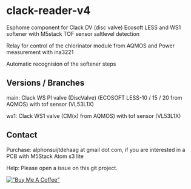 # clack-reader-v4
 Esphome component for Clack DV (disc valve) Ecosoft LESS and WS1 softener with M5stack TOF sensor saltlevel detection
 
 Relay for control of the chlorinator module from AQMOS
 and Power measurement with ina3221

 Automatic recognision of the softener steps

## Versions / Branches
main: Clack WS PI valve (DiscValve) (ECOSOFT LESS-10 / 15 / 20 from AQMOS) with tof sensor (VL53L1X) 

ws1: Clack WS1 valve (CM(x) from AQMOS) with tof sensor (VL53L1X)

## Contact
Purchase: alphonsuijtdehaag at gmail dot com, if you are interested in a PCB with M5Stack Atom s3 lite

Help: Please open a issue on this git project.

[!["Buy Me A Coffee"](https://www.buymeacoffee.com/assets/img/custom_images/orange_img.png)](https://www.buymeacoffee.com/ebbenberg)

